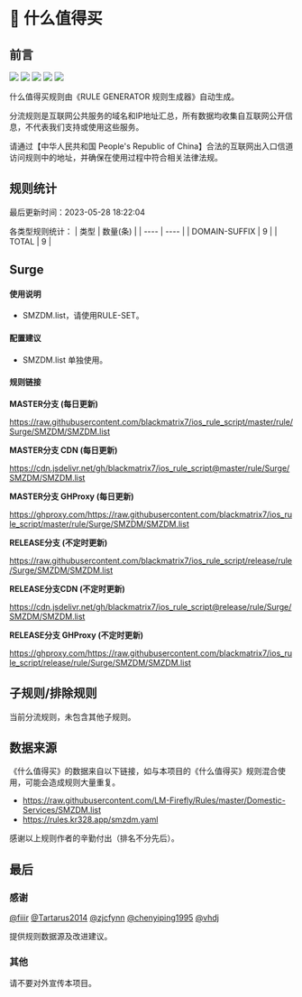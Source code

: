 # 🧸 什么值得买

## 前言

![](https://shields.io/badge/-移除重复规则-ff69b4) ![](https://shields.io/badge/-DOMAIN与DOMAIN--SUFFIX合并-green) ![](https://shields.io/badge/-DOMAIN--SUFFIX间合并-critical) ![](https://shields.io/badge/-DOMAIN--SUFFIX与DOMAIN--KEYWORD合并-blue) ![](https://shields.io/badge/-IP--CIDR(6)合并-blueviolet) 

什么值得买规则由《RULE GENERATOR 规则生成器》自动生成。

分流规则是互联网公共服务的域名和IP地址汇总，所有数据均收集自互联网公开信息，不代表我们支持或使用这些服务。

请通过【中华人民共和国 People's Republic of China】合法的互联网出入口信道访问规则中的地址，并确保在使用过程中符合相关法律法规。

## 规则统计

最后更新时间：2023-05-28 18:22:04

各类型规则统计：
| 类型 | 数量(条)  | 
| ---- | ----  |
| DOMAIN-SUFFIX | 9  | 
| TOTAL | 9  | 


## Surge 

#### 使用说明
- SMZDM.list，请使用RULE-SET。

#### 配置建议
- SMZDM.list 单独使用。

#### 规则链接
**MASTER分支 (每日更新)**

https://raw.githubusercontent.com/blackmatrix7/ios_rule_script/master/rule/Surge/SMZDM/SMZDM.list

**MASTER分支 CDN (每日更新)**

https://cdn.jsdelivr.net/gh/blackmatrix7/ios_rule_script@master/rule/Surge/SMZDM/SMZDM.list

**MASTER分支 GHProxy (每日更新)**

https://ghproxy.com/https://raw.githubusercontent.com/blackmatrix7/ios_rule_script/master/rule/Surge/SMZDM/SMZDM.list

**RELEASE分支 (不定时更新)**

https://raw.githubusercontent.com/blackmatrix7/ios_rule_script/release/rule/Surge/SMZDM/SMZDM.list

**RELEASE分支CDN (不定时更新)**

https://cdn.jsdelivr.net/gh/blackmatrix7/ios_rule_script@release/rule/Surge/SMZDM/SMZDM.list

**RELEASE分支 GHProxy (不定时更新)**

https://ghproxy.com/https://raw.githubusercontent.com/blackmatrix7/ios_rule_script/release/rule/Surge/SMZDM/SMZDM.list

## 子规则/排除规则


当前分流规则，未包含其他子规则。

## 数据来源

《什么值得买》的数据来自以下链接，如与本项目的《什么值得买》规则混合使用，可能会造成规则大量重复。

- https://raw.githubusercontent.com/LM-Firefly/Rules/master/Domestic-Services/SMZDM.list
- https://rules.kr328.app/smzdm.yaml


感谢以上规则作者的辛勤付出（排名不分先后）。

## 最后

### 感谢

[@fiiir](https://github.com/fiiir) [@Tartarus2014](https://github.com/Tartarus2014) [@zjcfynn](https://github.com/zjcfynn) [@chenyiping1995](https://github.com/chenyiping1995) [@vhdj](https://github.com/vhdj)

提供规则数据源及改进建议。

### 其他

请不要对外宣传本项目。